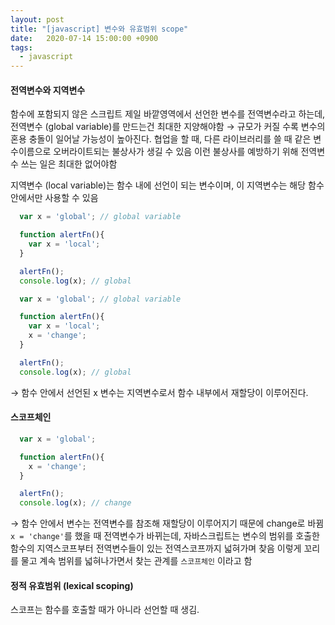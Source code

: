 ```yaml
---
layout: post
title: "[javascript] 변수와 유효범위 scope"
date:   2020-07-14 15:00:00 +0900
tags:
  - javascript
---
```


#### 전역변수와 지역변수

함수에 포함되지 않은 스크립트 제일 바깥영역에서 선언한 변수를 전역변수라고 하는데,
전역변수 (global variable)를 만드는건 최대한 지양해야함
→ 규모가 커질 수록 변수의 혼용 충돌이 일어날 가능성이 높아진다. 
협업을 할 때, 다른 라이브러리를 쓸 때 같은 변수이름으로 오버라이트되는 불상사가 생길 수 있음
이런 불상사를 예방하기 위해 전역변수 쓰는 일은 최대한 없어야함

지역변수 (local variable)는 함수 내에 선언이 되는 변수이며, 
이 지역변수는 해당 함수 안에서만 사용할 수 있음

```javascript
  var x = 'global'; // global variable

  function alertFn(){
    var x = 'local';
  }

  alertFn();
  console.log(x); // global
```

```javascript
  var x = 'global'; // global variable

  function alertFn(){
    var x = 'local';
    x = 'change';
  }

  alertFn();
  console.log(x); // global
```
→ 함수 안에서 선언된 x 변수는 지역변수로서 함수 내부에서 재할당이 이루어진다.

#### 스코프체인

```javascript
  var x = 'global';

  function alertFn(){
    x = 'change';
  }

  alertFn();
  console.log(x); // change
```
→ 함수 안에서 변수는 전역변수를 참조해 재할당이 이루어지기 때문에 change로 바뀜
`x = 'change'`를 했을 때 전역변수가 바뀌는데, 자바스크립트는 변수의 범위를 호출한 함수의 지역스코프부터
전역변수들이 있는 전역스코프까지 넓혀가며 찾음
이렇게 꼬리를 물고 계속 범위를 넓혀나가면서 찾는 관계를 `스코프체인` 이라고 함

#### 정적 유효범위 (lexical scoping)

스코프는 함수를 호출할 때가 아니라 선언할 때 생김.